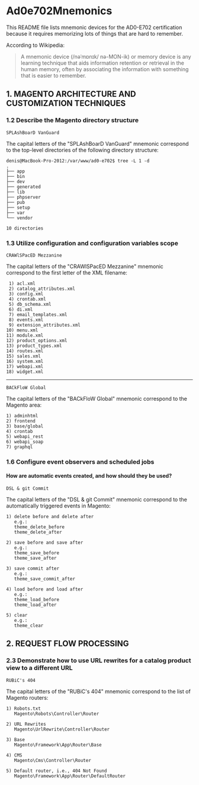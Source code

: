 # Ad0e702Mnemonics

This README file lists mnemonic devices for the AD0-E702 certification because it requires memorizing lots of things that are hard to remember.

According to Wikipedia:
> A mnemonic device (/nəˈmɒnɪk/ nə-MON-ik) or memory device is any learning technique that aids information retention or retrieval in the human memory, often by associating the information with something that is easier to remember.

## 1. MAGENTO ARCHITECTURE AND CUSTOMIZATION TECHNIQUES

### 1.2 Describe the Magento directory structure

```SPLAshBoarD VanGuard```

The capital letters of the "SPLAshBoarD VanGuard" mnemonic correspond to the top-level directories of the following directory structure:  

```
denis@MacBook-Pro-2012:/var/www/ad0-e702$ tree -L 1 -d
.
├── app
├── bin
├── dev
├── generated
├── lib
├── phpserver
├── pub
├── setup
├── var
└── vendor

10 directories
```

### 1.3 Utilize configuration and configuration variables scope

```CRAWlSPacED Mezzanine```

The capital letters of the "CRAWlSPacED Mezzanine" mnemonic correspond to the first letter of the XML filename:  

```
 1) acl.xml
 2) catalog_attributes.xml
 3) config.xml
 4) crontab.xml
 5) db_schema.xml
 6) di.xml
 7) email_templates.xml
 8) events.xml
 9) extension_attributes.xml
10) menu.xml
11) module.xml
12) product_options.xml
13) product_types.xml
14) routes.xml
15) sales.xml
16) system.xml
17) webapi.xml
18) widget.xml
```

----

```BACkFloW Global```

The capital letters of the "BACkFloW Global" mnemonic correspond to the Magento area:  

```
1) adminhtml
2) frontend
3) base/global
4) crontab
5) webapi_rest
6) webapi_soap
7) graphql
```

### 1.6 Configure event observers and scheduled jobs

#### How are automatic events created, and how should they be used?

```DSL & git Commit```

The capital letters of the "DSL & git Commit" mnemonic correspond to the automatically triggered events in Magento:  

```
1) delete before and delete after
   e.g.:
   theme_delete_before
   theme_delete_after

2) save before and save after
   e.g.:
   theme_save_before
   theme_save_after

3) save commit after
   e.g.:
   theme_save_commit_after

4) load before and load after
   e.g.:
   theme_load_before
   theme_load_after

5) clear
   e.g.:
   theme_clear
```

## 2. REQUEST FLOW PROCESSING

### 2.3 Demonstrate how to use URL rewrites for a catalog product view to a different URL

```RUBiC's 404```

The capital letters of the "RUBiC's 404" mnemonic correspond to the list of Magento routers:  

```
1) Robots.txt
   Magento\Robots\Controller\Router

2) URL Rewrites
   Magento\UrlRewrite\Controller\Router

3) Base
   Magento\Framework\App\Router\Base

4) CMS
   Magento\Cms\Controller\Router

5) Default router, i.e., 404 Not Found
   Magento\Framework\App\Router\DefaultRouter
```
